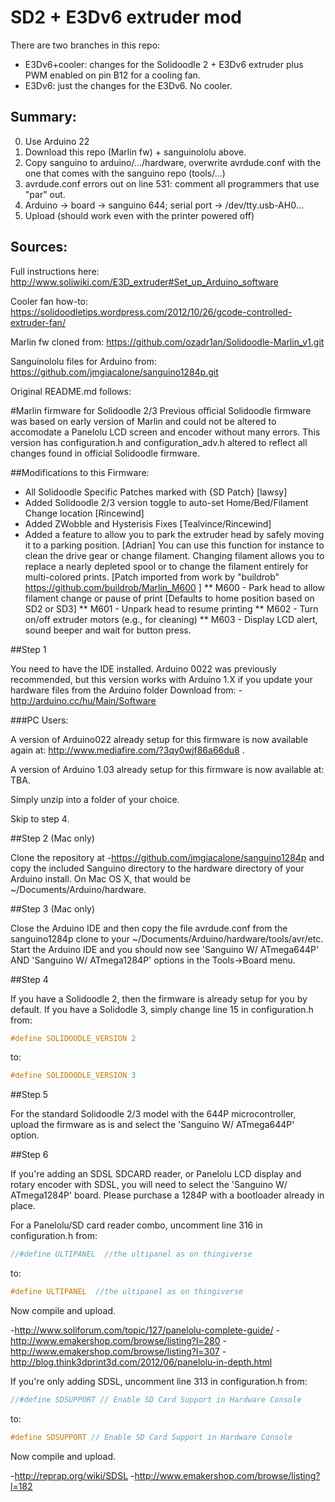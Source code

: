 # SD2 + E3Dv6 extruder mod

There are two branches in this repo:

  * E3Dv6+cooler: changes for the Solidoodle 2 + E3Dv6 extruder plus PWM enabled on pin B12 for a cooling fan.
  * E3Dv6: just the changes for the E3Dv6. No cooler.

## Summary:

  0. Use Arduino 22
  1. Download this repo (Marlin fw) + sanguinololu above.
  2. Copy sanguino to arduino/.../hardware, overwrite avrdude.conf with the one that comes with the sanguino repo (tools/...)
  3. avrdude.conf errors out on line 531: comment all programmers that use "par" out.
  4. Arduino -> board -> sanguino 644; serial port -> /dev/tty.usb-AH0...
  5. Upload (should work even with the printer powered off)

## Sources:

Full instructions here: http://www.soliwiki.com/E3D_extruder#Set_up_Arduino_software

Cooler fan how-to: https://solidoodletips.wordpress.com/2012/10/26/gcode-controlled-extruder-fan/

Marlin fw cloned from: https://github.com/ozadr1an/Solidoodle-Marlin_v1.git

Sanguinololu files for Arduino from: https://github.com/jmgiacalone/sanguino1284p.git

Original README.md follows:

#Marlin firmware for Solidoodle 2/3
Previous official Solidoodle firmware was based on early version of Marlin and could not be altered to accomodate a Panelolu LCD screen and encoder without many errors. This version has configuration.h and configuration_adv.h altered to reflect all changes found in official Solidoodle firmware.

##Modifications to this Firmware:
  *	  All Solidoodle Specific Patches marked with {SD Patch} [lawsy]
  *	  Added Solidoodle 2/3 version toggle to auto-set Home/Bed/Filament Change location [Rincewind]
  *	  Added ZWobble and Hysterisis Fixes [Tealvince/Rincewind]
  *	  Added a feature to allow you to park the extruder head by safely moving it to a parking position. [Adrian]
      You can use this function for instance to clean the drive gear or change filament. Changing filament allows you to replace a nearly depleted spool or to change the filament entirely for multi-colored prints.
      [Patch imported from work by "buildrob" https://github.com/buildrob/Marlin_M600 ]
  **   M600 - Park head to allow filament change or pause of print [Defaults to home position based on SD2 or SD3]
  **   M601 - Unpark head to resume printing
  **   M602 - Turn on/off extruder motors (e.g., for cleaning)
  **   M603 - Display LCD alert, sound beeper and wait for button press.

##Step 1

You need to have the IDE installed. Arduino 0022 was previously recommended, but this version works with Arduino 1.X if you update your hardware files from the Arduino folder
Download from:
-http://arduino.cc/hu/Main/Software

###PC Users:

A version of Arduino022 already setup for this firmware is now available again at: http://www.mediafire.com/?3qy0wjf86a66du8 .

A version of Arduino 1.03 already setup for this firmware is now available at: TBA.

Simply unzip into a folder of your choice.

Skip to step 4.

##Step 2 (Mac only)

Clone the repository at
-https://github.com/jmgiacalone/sanguino1284p
and copy the included Sanguino directory to the hardware directory of your Arduino install. On Mac OS X, that would be ~/Documents/Arduino/hardware.


##Step 3 (Mac only)

Close the Arduino IDE and then copy the file avrdude.conf from the sanguino1284p clone to your ~/Documents/Arduino/hardware/tools/avr/etc.
Start the Arduino IDE and you should now see 'Sanguino W/ ATmega644P' AND 'Sanguino W/ ATmega1284P' options in the Tools->Board menu.

##Step 4

If you have a Solidoodle 2, then the firmware is already setup for you by default.
If you have a Solidodle 3, simply change line 15 in configuration.h from:
```C
#define SOLIDOODLE_VERSION 2
```
to:
```C
#define SOLIDOODLE_VERSION 3 
```

##Step 5

For the standard Solidoodle 2/3 model with the 644P microcontroller, upload the firmware as is and select the 'Sanguino W/ ATmega644P' option.

##Step 6

If you're adding an SDSL SDCARD reader, or Panelolu LCD display and rotary encoder with SDSL, you will need to select the 'Sanguino W/ ATmega1284P' board. Please purchase a 1284P with a bootloader already in place.

For a Panelolu/SD card reader combo, uncomment line 316 in configuration.h from:
```C
//#define ULTIPANEL  //the ultipanel as on thingiverse
```
to:
```C
#define ULTIPANEL  //the ultipanel as on thingiverse
```
Now compile and upload.

-http://www.soliforum.com/topic/127/panelolu-complete-guide/
-http://www.emakershop.com/browse/listing?l=280
-http://www.emakershop.com/browse/listing?l=307
-http://blog.think3dprint3d.com/2012/06/panelolu-in-depth.html

If you're only adding SDSL, uncomment line 313 in configuration.h from:

```C
//#define SDSUPPORT // Enable SD Card Support in Hardware Console
```
to:
```C
#define SDSUPPORT // Enable SD Card Support in Hardware Console
```

Now compile and upload.

-http://reprap.org/wiki/SDSL
-http://www.emakershop.com/browse/listing?l=182
